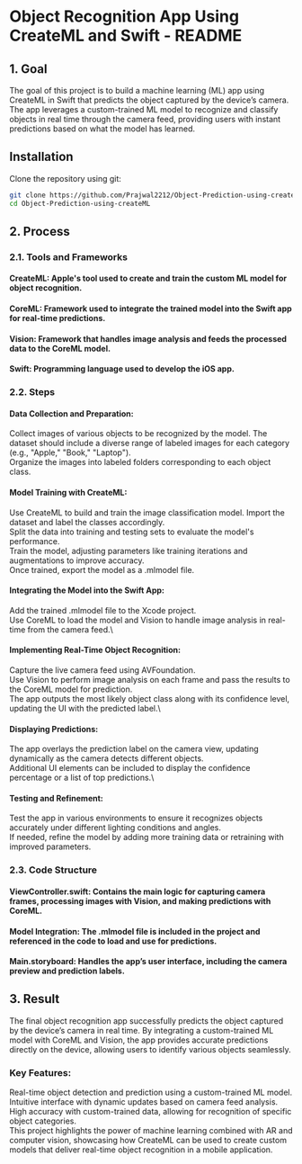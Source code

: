 # Object Recognition App Using CreateML and Swift - README
## 1. Goal
The goal of this project is to build a machine learning (ML) app using CreateML in Swift that predicts the object captured by the device’s camera. The app leverages a custom-trained ML model to recognize and classify objects in real time through the camera feed, providing users with instant predictions based on what the model has learned.

## Installation
Clone the repository using git:
```bash
git clone https://github.com/Prajwal2212/Object-Prediction-using-createML.git
cd Object-Prediction-using-createML
```

## 2. Process
### 2.1. Tools and Frameworks
#### CreateML: Apple's tool used to create and train the custom ML model for object recognition.
#### CoreML: Framework used to integrate the trained model into the Swift app for real-time predictions.
#### Vision: Framework that handles image analysis and feeds the processed data to the CoreML model.
#### Swift: Programming language used to develop the iOS app.
### 2.2. Steps
#### Data Collection and Preparation:

Collect images of various objects to be recognized by the model. The dataset should include a diverse range of labeled images for each category (e.g., "Apple," "Book," "Laptop").\
Organize the images into labeled folders corresponding to each object class.
#### Model Training with CreateML:

Use CreateML to build and train the image classification model. Import the dataset and label the classes accordingly.\
Split the data into training and testing sets to evaluate the model's performance.\
Train the model, adjusting parameters like training iterations and augmentations to improve accuracy.\
Once trained, export the model as a .mlmodel file.
#### Integrating the Model into the Swift App:

Add the trained .mlmodel file to the Xcode project.\
Use CoreML to load the model and Vision to handle image analysis in real-time from the camera feed.\
#### Implementing Real-Time Object Recognition:

Capture the live camera feed using AVFoundation.\
Use Vision to perform image analysis on each frame and pass the results to the CoreML model for prediction.\
The app outputs the most likely object class along with its confidence level, updating the UI with the predicted label.\
#### Displaying Predictions:

The app overlays the prediction label on the camera view, updating dynamically as the camera detects different objects.\
Additional UI elements can be included to display the confidence percentage or a list of top predictions.\
#### Testing and Refinement:

Test the app in various environments to ensure it recognizes objects accurately under different lighting conditions and angles.\
If needed, refine the model by adding more training data or retraining with improved parameters.
### 2.3. Code Structure
#### ViewController.swift: Contains the main logic for capturing camera frames, processing images with Vision, and making predictions with CoreML.
#### Model Integration: The .mlmodel file is included in the project and referenced in the code to load and use for predictions.
#### Main.storyboard: Handles the app’s user interface, including the camera preview and prediction labels.
## 3. Result
The final object recognition app successfully predicts the object captured by the device’s camera in real time. By integrating a custom-trained ML model with CoreML and Vision, the app provides accurate predictions directly on the device, allowing users to identify various objects seamlessly.

### Key Features:
Real-time object detection and prediction using a custom-trained ML model.\
Intuitive interface with dynamic updates based on camera feed analysis.\
High accuracy with custom-trained data, allowing for recognition of specific object categories.\
This project highlights the power of machine learning combined with AR and computer vision, showcasing how CreateML can be used to create custom models that deliver real-time object recognition in a mobile application.
